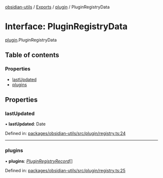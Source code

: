 [obsidian-utils](../README.md) / [Exports](../modules.md) / [plugin](../modules/plugin.md) / PluginRegistryData

# Interface: PluginRegistryData

[plugin](../modules/plugin.md).PluginRegistryData

## Table of contents

### Properties

- [lastUpdated](plugin.pluginregistrydata.md#lastupdated)
- [plugins](plugin.pluginregistrydata.md#plugins)

## Properties

### lastUpdated

• **lastUpdated**: Date

Defined in: [packages/obsidian-utils/src/plugin/registry.ts:24](https://github.com/zephraph/obsidian-tools/blob/a18aea2/packages/obsidian-utils/src/plugin/registry.ts#L24)

___

### plugins

• **plugins**: [*PluginRegistryRecord*](plugin_registry.pluginregistryrecord.md)[]

Defined in: [packages/obsidian-utils/src/plugin/registry.ts:25](https://github.com/zephraph/obsidian-tools/blob/a18aea2/packages/obsidian-utils/src/plugin/registry.ts#L25)
